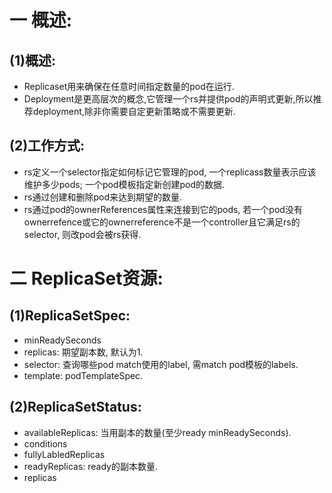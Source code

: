 # 一 概述:
## (1)概述:
- Replicaset用来确保在任意时间指定数量的pod在运行.
- Deployment是更高层次的概念,它管理一个rs并提供pod的声明式更新,所以推荐deployment,除非你需要自定更新策略或不需要更新.

## (2)工作方式:
- rs定义一个selector指定如何标记它管理的pod, 一个replicass数量表示应该维护多少pods; 一个pod模板指定新创建pod的数据.
- rs通过创建和删除pod来达到期望的数量.
- rs通过pod的ownerReferences属性来连接到它的pods, 若一个pod没有ownerrefence或它的ownerreference不是一个controller且它满足rs的selector, 则改pod会被rs获得.

# 二 ReplicaSet资源:
## (1)ReplicaSetSpec:
- minReadySeconds
- replicas: 期望副本数, 默认为1.
- selector: 查询哪些pod match使用的label, 需match pod模板的labels.
- template: podTemplateSpec.

## (2)ReplicaSetStatus:
- availableReplicas: 当用副本的数量(至少ready minReadySeconds).
- conditions
- fullyLabledReplicas
- readyReplicas: ready的副本数量.
- replicas

